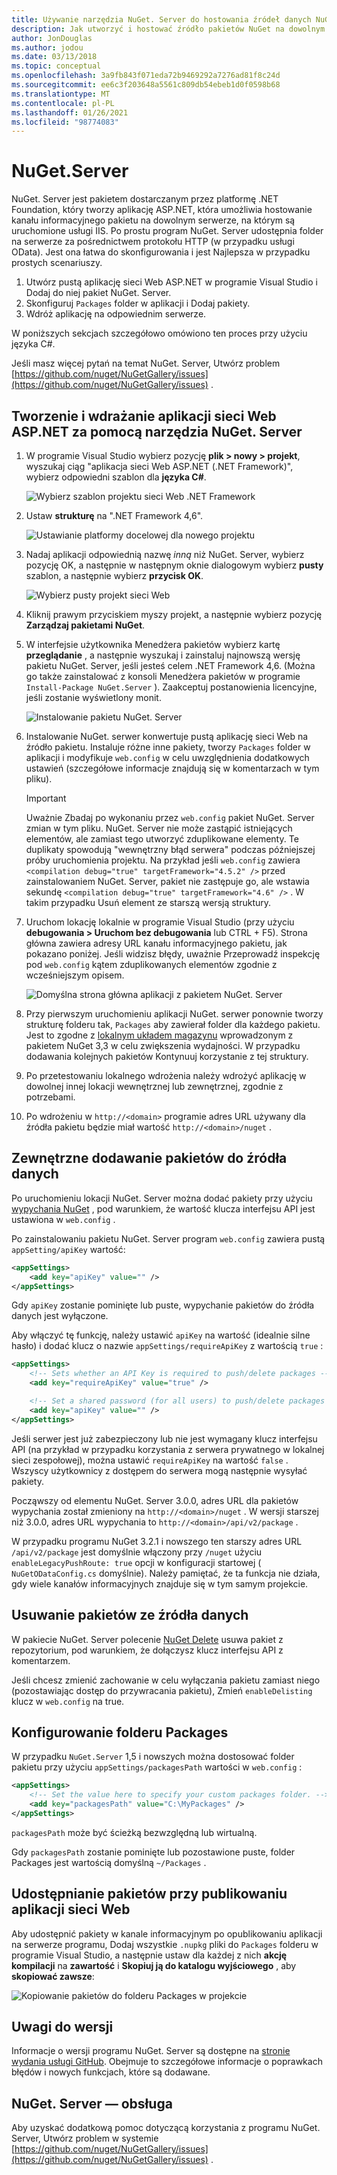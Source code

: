 ```yaml
---
title: Używanie narzędzia NuGet. Server do hostowania źródeł danych NuGet
description: Jak utworzyć i hostować źródło pakietów NuGet na dowolnym serwerze, na którym są uruchomione usługi IIS, przy użyciu NuGet. Server, dzięki czemu pakiety są dostępne za pośrednictwem protokołów HTTP i OData.
author: JonDouglas
ms.author: jodou
ms.date: 03/13/2018
ms.topic: conceptual
ms.openlocfilehash: 3a9fb843f071eda72b9469292a7276ad81f8c24d
ms.sourcegitcommit: ee6c3f203648a5561c809db54ebeb1d0f0598b68
ms.translationtype: MT
ms.contentlocale: pl-PL
ms.lasthandoff: 01/26/2021
ms.locfileid: "98774083"
---
```

# <a name="nugetserver"></a>NuGet.Server

NuGet. Server jest pakietem dostarczanym przez platformę .NET Foundation, który tworzy aplikację ASP.NET, która umożliwia hostowanie kanału informacyjnego pakietu na dowolnym serwerze, na którym są uruchomione usługi IIS. Po prostu program NuGet. Server udostępnia folder na serwerze za pośrednictwem protokołu HTTP (w przypadku usługi OData). Jest ona łatwa do skonfigurowania i jest Najlepsza w przypadku prostych scenariuszy.

1. Utwórz pustą aplikację sieci Web ASP.NET w programie Visual Studio i Dodaj do niej pakiet NuGet. Server.
1. Skonfiguruj `Packages` folder w aplikacji i Dodaj pakiety.
1. Wdróż aplikację na odpowiednim serwerze.

W poniższych sekcjach szczegółowo omówiono ten proces przy użyciu języka C#.

Jeśli masz więcej pytań na temat NuGet. Server, Utwórz problem [https://github.com/nuget/NuGetGallery/issues](https://github.com/nuget/NuGetGallery/issues) .

## <a name="create-and-deploy-an-aspnet-web-application-with-nugetserver"></a>Tworzenie i wdrażanie aplikacji sieci Web ASP.NET za pomocą narzędzia NuGet. Server

1. W programie Visual Studio wybierz pozycję **plik > nowy > projekt**, wyszukaj ciąg "aplikacja sieci Web ASP.NET (.NET Framework)", wybierz odpowiedni szablon dla **języka C#**.

    ![Wybierz szablon projektu sieci Web .NET Framework](media/Hosting_00-NuGet.Server-ProjectType.png)

1. Ustaw **strukturę** na ".NET Framework 4,6".

    ![Ustawianie platformy docelowej dla nowego projektu](media/Hosting_01-NuGet.Server-Set4.6.png)

1. Nadaj aplikacji odpowiednią nazwę *inną* niż NuGet. Server, wybierz pozycję OK, a następnie w następnym oknie dialogowym wybierz **pusty** szablon, a następnie wybierz **przycisk OK**.

    ![Wybierz pusty projekt sieci Web](media/Hosting_02-NuGet.Server-Empty.png)

1. Kliknij prawym przyciskiem myszy projekt, a następnie wybierz pozycję **Zarządzaj pakietami NuGet**.

1. W interfejsie użytkownika Menedżera pakietów wybierz kartę **przeglądanie** , a następnie wyszukaj i zainstaluj najnowszą wersję pakietu NuGet. Server, jeśli jesteś celem .NET Framework 4,6. (Można go także zainstalować z konsoli Menedżera pakietów w programie `Install-Package NuGet.Server` ). Zaakceptuj postanowienia licencyjne, jeśli zostanie wyświetlony monit.

    ![Instalowanie pakietu NuGet. Server](media/Hosting_03-NuGet.Server-Package.png)

1. Instalowanie NuGet. serwer konwertuje pustą aplikację sieci Web na źródło pakietu. Instaluje różne inne pakiety, tworzy `Packages` folder w aplikacji i modyfikuje `web.config` w celu uwzględnienia dodatkowych ustawień (szczegółowe informacje znajdują się w komentarzach w tym pliku).

    > [!Important]
    > Uważnie Zbadaj po wykonaniu przez `web.config` pakiet NuGet. Server zmian w tym pliku. NuGet. Server nie może zastąpić istniejących elementów, ale zamiast tego utworzyć zduplikowane elementy. Te duplikaty spowodują "wewnętrzny błąd serwera" podczas późniejszej próby uruchomienia projektu. Na przykład jeśli `web.config` zawiera `<compilation debug="true" targetFramework="4.5.2" />` przed zainstalowaniem NuGet. Server, pakiet nie zastępuje go, ale wstawia sekundę `<compilation debug="true" targetFramework="4.6" />` . W takim przypadku Usuń element ze starszą wersją struktury.

1. Uruchom lokację lokalnie w programie Visual Studio (przy użyciu **debugowania > Uruchom bez debugowania** lub CTRL + F5). Strona główna zawiera adresy URL kanału informacyjnego pakietu, jak pokazano poniżej. Jeśli widzisz błędy, uważnie Przeprowadź inspekcję pod `web.config` kątem zduplikowanych elementów zgodnie z wcześniejszym opisem.

    ![Domyślna strona główna aplikacji z pakietem NuGet. Server](media/Hosting_04-NuGet.Server-FeedHomePage.png)

1.  Przy pierwszym uruchomieniu aplikacji NuGet. serwer ponownie tworzy strukturę folderu tak, `Packages` aby zawierał folder dla każdego pakietu. Jest to zgodne z [lokalnym układem magazynu](https://blog.nuget.org/20151118/nuget-3.3.html#folder-based-repository-commands) wprowadzonym z pakietem NuGet 3,3 w celu zwiększenia wydajności. W przypadku dodawania kolejnych pakietów Kontynuuj korzystanie z tej struktury.

1. Po przetestowaniu lokalnego wdrożenia należy wdrożyć aplikację w dowolnej innej lokacji wewnętrznej lub zewnętrznej, zgodnie z potrzebami.

1. Po wdrożeniu w `http://<domain>` programie adres URL używany dla źródła pakietu będzie miał wartość `http://<domain>/nuget` .

## <a name="adding-packages-to-the-feed-externally"></a>Zewnętrzne dodawanie pakietów do źródła danych

Po uruchomieniu lokacji NuGet. Server można dodać pakiety przy użyciu [wypychania NuGet](../reference/cli-reference/cli-ref-push.md) , pod warunkiem, że wartość klucza interfejsu API jest ustawiona w `web.config` .

Po zainstalowaniu pakietu NuGet. Server program `web.config` zawiera pustą `appSetting/apiKey` wartość:

```xml
<appSettings>
    <add key="apiKey" value="" />
</appSettings>
```

Gdy `apiKey` zostanie pominięte lub puste, wypychanie pakietów do źródła danych jest wyłączone.

Aby włączyć tę funkcję, należy ustawić `apiKey` na wartość (idealnie silne hasło) i dodać klucz o nazwie `appSettings/requireApiKey` z wartością `true` :

```xml
<appSettings>
    <!-- Sets whether an API Key is required to push/delete packages -->
    <add key="requireApiKey" value="true" />

    <!-- Set a shared password (for all users) to push/delete packages -->
    <add key="apiKey" value="" />
</appSettings>
```

Jeśli serwer jest już zabezpieczony lub nie jest wymagany klucz interfejsu API (na przykład w przypadku korzystania z serwera prywatnego w lokalnej sieci zespołowej), można ustawić `requireApiKey` na wartość `false` . Wszyscy użytkownicy z dostępem do serwera mogą następnie wysyłać pakiety.

Począwszy od elementu NuGet. Server 3.0.0, adres URL dla pakietów wypychania został zmieniony na `http://<domain>/nuget` . W wersji starszej niż 3.0.0, adres URL wypychania to `http://<domain>/api/v2/package` .

W przypadku programu NuGet 3.2.1 i nowszego ten starszy adres URL `/api/v2/package` jest domyślnie włączony przy `/nuget` użyciu `enableLegacyPushRoute: true` opcji w konfiguracji startowej ( `NuGetODataConfig.cs` domyślnie). Należy pamiętać, że ta funkcja nie działa, gdy wiele kanałów informacyjnych znajduje się w tym samym projekcie.

## <a name="removing-packages-from-the-feed"></a>Usuwanie pakietów ze źródła danych

W pakiecie NuGet. Server polecenie [NuGet Delete](../reference/cli-reference/cli-ref-delete.md) usuwa pakiet z repozytorium, pod warunkiem, że dołączysz klucz interfejsu API z komentarzem.

Jeśli chcesz zmienić zachowanie w celu wyłączania pakietu zamiast niego (pozostawiając dostęp do przywracania pakietu), Zmień `enableDelisting` klucz w `web.config` na true.

## <a name="configuring-the-packages-folder"></a>Konfigurowanie folderu Packages

W przypadku `NuGet.Server` 1,5 i nowszych można dostosować folder pakietu przy użyciu `appSettings/packagesPath` wartości w `web.config` :

```xml
<appSettings>
    <!-- Set the value here to specify your custom packages folder. -->
    <add key="packagesPath" value="C:\MyPackages" />
</appSettings>
```

`packagesPath` może być ścieżką bezwzględną lub wirtualną.

Gdy `packagesPath` zostanie pominięte lub pozostawione puste, folder Packages jest wartością domyślną `~/Packages` .

## <a name="making-packages-available-when-you-publish-the-web-app"></a>Udostępnianie pakietów przy publikowaniu aplikacji sieci Web

Aby udostępnić pakiety w kanale informacyjnym po opublikowaniu aplikacji na serwerze programu, Dodaj wszystkie `.nupkg` pliki do `Packages` folderu w programie Visual Studio, a następnie ustaw dla każdej z nich **akcję kompilacji** na **zawartość** i **Skopiuj ją do katalogu wyjściowego** , aby **skopiować zawsze**:

![Kopiowanie pakietów do folderu Packages w projekcie](media/Hosting_05-NuGet.Server-Package-Folder.png)

## <a name="release-notes"></a>Uwagi do wersji

Informacje o wersji programu NuGet. Server są dostępne na [stronie wydania usługi GitHub](https://github.com/NuGet/NuGet.Server/releases).
Obejmuje to szczegółowe informacje o poprawkach błędów i nowych funkcjach, które są dodawane.

## <a name="nugetserver-support"></a>NuGet. Server — obsługa

Aby uzyskać dodatkową pomoc dotyczącą korzystania z programu NuGet. Server, Utwórz problem w systemie [https://github.com/nuget/NuGetGallery/issues](https://github.com/nuget/NuGetGallery/issues) .
